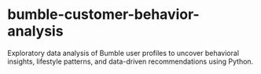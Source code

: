# bumble-customer-behavior-analysis
Exploratory data analysis of Bumble user profiles to uncover behavioral insights, lifestyle patterns, and data-driven recommendations using Python.
